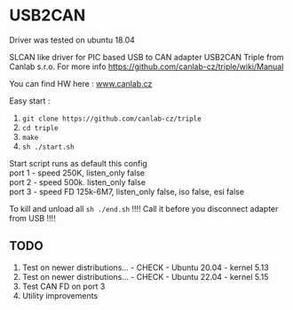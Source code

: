 # USB2CAN

Driver was tested on ubuntu 18.04

SLCAN like driver for PIC based USB to CAN adapter USB2CAN Triple from Canlab s.r.o.
For more info https://github.com/canlab-cz/triple/wiki/Manual

You can find HW here : www.canlab.cz

Easy start :
1. `git clone https://github.com/canlab-cz/triple`
2. `cd triple`
3. `make`
4. `sh ./start.sh`

Start script runs as default this config\
port 1 - speed 250K, listen_only false\
port 2 - speed 500k. listen_only false\
port 3 - speed FD 125k-6M7, listen_only false, iso false, esi false

To kill and unload all `sh ./end.sh` !!!!  Call it before you disconnect adapter from USB !!!!

## TODO
1) Test on newer distributions... - CHECK - Ubuntu 20.04 - kernel 5.13
1) Test on newer distributions... - CHECK - Ubuntu 22.04 - kernel 5.15
2) Test CAN FD on port 3
3) Utility improvements

